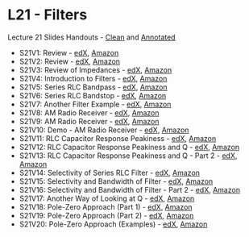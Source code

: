 # L21 - Filters

Lecture 21 Slides Handouts - [Clean][L21handouts-clean] and [Annotated][L21handouts-annotated]
* S21V1: Review - [edX][S21V1-edX-Video], [Amazon][S21V1-Amazon-S3]
* S21V2: Review - [edX][S21V2-edX-Video], [Amazon][S21V2-Amazon-S3]
* S21V3: Review of Impedances - [edX][S21V3-edX-Video], [Amazon][S21V3-Amazon-S3]
* S21V4: Introduction to Filters - [edX][S21V4-edX-Video], [Amazon][S21V4-Amazon-S3]
* S21V5: Series RLC Bandpass - [edX][S21V5-edX-Video], [Amazon][S21V5-Amazon-S3]
* S21V6: Series RLC Bandstop - [edX][S21V6-edX-Video], [Amazon][S21V6-Amazon-S3]
* S21V7: Another Filter Example - [edX][S21V7-edX-Video], [Amazon][S21V7-Amazon-S3]
* S21V8: AM Radio Receiver - [edX][S21V8-edX-Video], [Amazon][S21V8-Amazon-S3]
* S21V9: AM Radio Receiver - [edX][S21V9-edX-Video], [Amazon][S21V9-Amazon-S3]
* S21V10: Demo - AM Radio Receiver - [edX][S21V10-edX-Video], [Amazon][S21V10-Amazon-S3]
* S21V11: RLC Capacitor Response Peakiness - [edX][S21V11-edX-Video], [Amazon][S21V11-Amazon-S3]
* S21V12: RLC Capacitor Response Peakiness and Q - [edX][S21V12-edX-Video], [Amazon][S21V12-Amazon-S3]
* S21V13: RLC Capacitor Response Peakiness and Q - Part 2 - [edX][S21V13-edX-Video], [Amazon][S21V13-Amazon-S3]
* S21V14: Selectivity of Series RLC Filter - [edX][S21V14-edX-Video], [Amazon][S21V14-Amazon-S3]
* S21V15: Selectivity and Bandwidth of Filter - [edX][S21V15-edX-Video], [Amazon][S21V15-Amazon-S3]
* S21V16: Selectivity and Bandwidth of Filter - Part 2 - [edX][S21V16-edX-Video], [Amazon][S21V16-Amazon-S3]
* S21V17: Another Way of Looking at Q - [edX][S21V17-edX-Video], [Amazon][S21V17-Amazon-S3]
* S21V18: Pole-Zero Approach (Part 1) - [edX][S21V18-edX-Video], [Amazon][S21V18-CloudFront]
* S21V19: Pole-Zero Approach (Part 2) - [edX][S21V19-edX-Video], [Amazon][S21V19-CloudFront]
* S21V20: Pole-Zero Approach (Examples) - [edX][S21V20-edX-Video], [Amazon][S21V20-CloudFront]

[L21handouts-clean]: https://courses.edx.org/asset-v1:MITx+6.002.3x+2T2019+type@asset+block/handouts_6002-L21-oei12-gaps.pdf
[L21handouts-annotated]: https://courses.edx.org/asset-v1:MITx+6.002.3x+2T2019+type@asset+block/handouts_6002-L21-oei12-gaps-annotated.pdf

[S21V1-edX-Video]: https://edx-video.net/mit-6002x/MIT6002XT214-V031700_DTH.mp4
[S21V2-edX-Video]: https://edx-video.net/mit-6002x/MIT6002XT214-V031800_DTH.mp4
[S21V3-edX-Video]: https://edx-video.net/mit-6002x/MIT6002XT214-V031900_DTH.mp4
[S21V4-edX-Video]: https://edx-video.net/mit-6002x/MIT6002XT214-V032000_DTH.mp4
[S21V5-edX-Video]: https://edx-video.net/mit-6002x/MIT6002XT214-V032100_DTH.mp4
[S21V6-edX-Video]: https://edx-video.net/mit-6002x/MIT6002XT214-V032200_DTH.mp4
[S21V7-edX-Video]: https://edx-video.net/mit-6002x/MIT6002XT214-V032300_DTH.mp4
[S21V8-edX-Video]: https://edx-video.net/mit-6002x/MIT6002XT214-V032600_DTH.mp4
[S21V9-edX-Video]: https://edx-video.net/mit-6002x/MIT6002XT214-V032700_DTH.mp4
[S21V10-edX-Video]: https://edx-video.net/mit-6002x/MIT6002XT214-V032400_DTH.mp4
[S21V11-edX-Video]: https://edx-video.net/mit-6002x/MIT6002XT214-V032800_DTH.mp4
[S21V12-edX-Video]: https://edx-video.net/mit-6002x/MIT6002XT214-V032900_DTH.mp4
[S21V13-edX-Video]: https://edx-video.net/mit-6002x/MIT6002XT214-V033000_DTH.mp4
[S21V14-edX-Video]: https://edx-video.net/mit-6002x/MIT6002XT214-V033100_DTH.mp4
[S21V15-edX-Video]: https://edx-video.net/mit-6002x/MIT6002XT214-V033200_DTH.mp4
[S21V16-edX-Video]: https://edx-video.net/mit-6002x/MIT6002XT214-V033300_DTH.mp4
[S21V17-edX-Video]: https://edx-video.net/mit-6002x/MIT6002XT214-V033400_DTH.mp4
[S21V18-edX-Video]: https://edx-video.net/MIT6002XT214-V063600_DTH.mp4
[S21V19-edX-Video]: https://edx-video.net/MIT6002XT214-V063700_DTH.mp4
[S21V20-edX-Video]: https://edx-video.net/MIT6002XT214-V063800_DTH.mp4

[S21V1-Amazon-S3]: https://s3.amazonaws.com/edx-course-videos/mit-6002x/6002-L21-oei12-1a_100.mov
[S21V2-Amazon-S3]: https://s3.amazonaws.com/edx-course-videos/mit-6002x/6002-L21-oei12-1b_100.mov
[S21V3-Amazon-S3]: https://s3.amazonaws.com/edx-course-videos/mit-6002x/6002-L21-oei12-2_100.mov
[S21V4-Amazon-S3]: https://s3.amazonaws.com/edx-course-videos/mit-6002x/6002-L21-oei12-3_100.mov
[S21V5-Amazon-S3]: https://s3.amazonaws.com/edx-course-videos/mit-6002x/6002-L21-oei12-4_100.mov
[S21V6-Amazon-S3]: https://s3.amazonaws.com/edx-course-videos/mit-6002x/6002-L21-oei12-5_100.mov
[S21V7-Amazon-S3]: https://s3.amazonaws.com/edx-course-videos/mit-6002x/6002-L21-oei12-6_100.mov
[S21V8-Amazon-S3]: https://s3.amazonaws.com/edx-course-videos/mit-6002x/6002-L21-oei12-7a_100.mov
[S21V9-Amazon-S3]: https://s3.amazonaws.com/edx-course-videos/mit-6002x/6002-L21-oei12-7b_100.mov
[S21V10-Amazon-S3]: https://s3.amazonaws.com/edx-course-videos/mit-6002x/6002-L21-oei12-7_5_100.mov
[S21V11-Amazon-S3]: https://s3.amazonaws.com/edx-course-videos/mit-6002x/6002-L21-oei12-8_100.mov
[S21V12-Amazon-S3]: https://s3.amazonaws.com/edx-course-videos/mit-6002x/6002-L21-oei12-8xa_100.mov
[S21V13-Amazon-S3]: https://s3.amazonaws.com/edx-course-videos/mit-6002x/6002-L21-oei12-8xb_100.mov
[S21V14-Amazon-S3]: https://s3.amazonaws.com/edx-course-videos/mit-6002x/6002-L21-oei12-9_100.mov
[S21V15-Amazon-S3]: https://s3.amazonaws.com/edx-course-videos/mit-6002x/6002-L21-oei12-10a_100.mov
[S21V16-Amazon-S3]: https://s3.amazonaws.com/edx-course-videos/mit-6002x/6002-L21-oei12-10b_100.mov
[S21V17-Amazon-S3]: https://s3.amazonaws.com/edx-course-videos/mit-6002x/6002-L21-oei12-11_100.mov
[S21V18-CloudFront]: https://d2f1egay8yehza.cloudfront.net/MIT6002XT214-V063600_DTH.mp4
[S21V19-CloudFront]: https://d2f1egay8yehza.cloudfront.net/MIT6002XT214-V063700_DTH.mp4
[S21V20-CloudFront]: https://d2f1egay8yehza.cloudfront.net/MIT6002XT214-V063800_DTH.mp4
